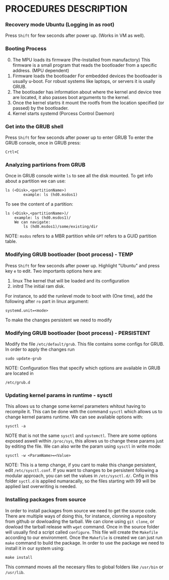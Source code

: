 # PROCEDURES DESCRIPTION

### Recovery mode Ubuntu (Logging in as root)
Press `Shift` for few seconds after power up. (Works in VM as well).

### Booting Process
0. The MPU loads its firmware (Pre-Installed from manufactory)
	This firmware is a small program that reads the bootloader from a specific address. (MPU dependent)
1. Firmware loads the bootloader
	For embedded devices the bootloader is usually u-boot. 
	For robust systems like laptops, or servers it is usally GRUB.
2. The bootloader has information about where the kernel and device tree are located, it also passes boot arguments to the kernel.
3. Once the kernel startrs it mount the rootfs from the location specified (or passed) by the bootloader.
4. Kernel starts systemd (Porcess Control Daemon)


### Get into the GRUB shell
Press `Shift` for few seconds after power up to enter GRUB
To enter the GRUB console, once in GRUB press:
```
Crtl+C
```


### Analyzing partirions from GRUB
Once in GRUB console wirite `ls` to see all the disk mounted.
To get info about a partition we can use:
```
ls (<Disk>,<partitionName>)
        example: ls (hd0.msdos1)

```
To see the content of a partition:
```
ls (<Disk>,<partitionName>)/
	example: ls (hd0.msdos1)/
	We can navigate:
		ls (hd0.msdos1)/some/existing/dir
```
NOTE: `msdos` refers to a MBR partition while `GPT` refers to a GUID partition table. 


### Modifying GRUB bootloader (boot process) - TEMP
Press `Shift` for few seconds after power up.
Highlight "Ubuntu" and press key `e` to edit.
Two importants options here are:
1. linux
	The kernel that will be loaded and its configuration
2. initrd
	The initial ram disk.

For instance, to add the runlevel mode to boot with (One time), add the following after `ro` part in linux argument:
```
systemd.unit=<mode>
```
To make the changes persistent we need to modify 


### Modifying GRUB bootloader (boot process) - PERSISTENT
Modify the file `/etc/default/grub`. This file contains some configs for GRUB.
In order to apply the changes run
```
sudo update-grub
```

NOTE: Configuration files that specify which options are available in GRUB are located in
```
/etc/grub.d
```

### Updating kernel params in runtime - sysctl
This allows us to change some kernel parameters whitout having to recompile it.
This can be done with the command `sysctl` which allows us to change kernel params runtime.
We can see available options with:
```
sysctl -a
```
NOTE that is not the same `sysctl` and `systemctl`.
There are some options exposed aswell within `/proc/sys`, this allows us to change these params just by editing the file.
We can also write the param using `sysctl` in write mode:
```
sysctl -w <ParamName>=<Value>
```
NOTE: This is a temp change, if you cant to make this change persistent, edit `/etc/sysctl.conf`.
If you want to changes to be persistent following a modular approach, you can set the values in `/etc/sysctl.d/`.
Cnfig in this folder `syctl.d` is applied numaracally, so the files starting with 99 will be applied last overwriting is needed.

 
### Installing packages from source
In order to install packages from source we need to get the source code. There are multiple ways of doing this, for instance, clonning
a repository from github or dowloading the tarball.
We can clone using `git clone`, or dowload the tarball release with `wget` command. Once in the source folder will usually find a script called 
`configure`. This file will create the `Makefile` according to our environment.
Once the `Makefile` is created we can just run `make` command to build the package. In order to use the package we need to install it in our system using:
```
make install
```
This command moves all the necesary files to global folders like `/usr/bin` or `/usr/lib`.




